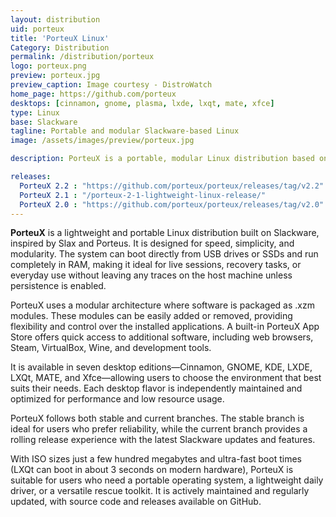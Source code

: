 ```yaml
---
layout: distribution
uid: porteux
title: 'PorteuX Linux'
Category: Distribution
permalink: /distribution/porteux
logo: porteux.png
preview: porteux.jpg
preview_caption: Image courtesy - DistroWatch
home_page: https://github.com/porteux
desktops: [cinnamon, gnome, plasma, lxde, lxqt, mate, xfce]
type: Linux
base: Slackware
tagline: Portable and modular Slackware-based Linux
image: /assets/images/preview/porteux.jpg

description: PorteuX is a portable, modular Linux distribution based on Slackware. It can boot from USB or SSD, run entirely in RAM, and deliver lightning-fast performance while offering multiple desktop options and a flexible module-based package system.

releases:
  PorteuX 2.2 : "https://github.com/porteux/porteux/releases/tag/v2.2"
  PorteuX 2.1 : "/porteux-2-1-lightweight-linux-release/"
  PorteuX 2.0 : "https://github.com/porteux/porteux/releases/tag/v2.0"
---
```


**PorteuX** is a lightweight and portable Linux distribution built on Slackware, inspired by Slax and Porteus. It is designed for speed, simplicity, and modularity. The system can boot directly from USB drives or SSDs and run completely in RAM, making it ideal for live sessions, recovery tasks, or everyday use without leaving any traces on the host machine unless persistence is enabled.

PorteuX uses a modular architecture where software is packaged as .xzm modules. These modules can be easily added or removed, providing flexibility and control over the installed applications. A built-in PorteuX App Store offers quick access to additional software, including web browsers, Steam, VirtualBox, Wine, and development tools.

It is available in seven desktop editions—Cinnamon, GNOME, KDE, LXDE, LXQt, MATE, and Xfce—allowing users to choose the environment that best suits their needs. Each desktop flavor is independently maintained and optimized for performance and low resource usage.

PorteuX follows both stable and current branches. The stable branch is ideal for users who prefer reliability, while the current branch provides a rolling release experience with the latest Slackware updates and features.

With ISO sizes just a few hundred megabytes and ultra-fast boot times (LXQt can boot in about 3 seconds on modern hardware), PorteuX is suitable for users who need a portable operating system, a lightweight daily driver, or a versatile rescue toolkit. It is actively maintained and regularly updated, with source code and releases available on GitHub.